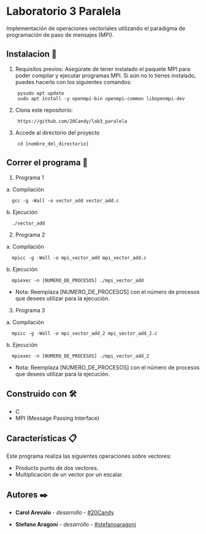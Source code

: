 # Laboratorio 3 Paralela
Implementación de operaciones vectoriales utilizando el paradigma de programación de paso de mensajes (MPI).


## Instalacion 🔧

1. Requisitos previos: Asegúrate de tener instalado el paquete MPI para poder compilar y ejecutar programas MPI. Si aún no lo tienes instalado, puedes hacerlo con los siguientes comandos: 

```shell
    pysudo apt update
    sudo apt install -y openmpi-bin openmpi-common libopenmpi-dev
```

2. Clona este repositorio:

```shell
    https://github.com/20Candy/lab3_paralela
```


3. Accede al directorio del proyecto 
```shell
    cd [nombre_del_directorio]
```

## Correr el programa 🚀

1. Programa 1

a. Compilación

```shell
  gcc -g -Wall -o vector_add vector_add.c
```

b. Ejecución
```shell
  ./vector_add
```


2. Programa 2

a. Compilación

```shell
  mpicc -g -Wall -o mpi_vector_add mpi_vector_add.c
```

b. Ejecución
```shell
  mpiexec -n [NUMERO_DE_PROCESOS] ./mpi_vector_add
```

* Nota: Reemplaza [NUMERO_DE_PROCESOS] con el número de procesos que desees utilizar para la ejecución.

3. Programa 3

a. Compilación

```shell
  mpicc -g -Wall -o mpi_vector_add_2 mpi_vector_add_2.c
```

b. Ejecución
```shell
  mpiexec -n [NUMERO_DE_PROCESOS] ./mpi_vector_add_2
```

* Nota: Reemplaza [NUMERO_DE_PROCESOS] con el número de procesos que desees utilizar para la ejecución.


## Construido con 🛠️
- C
- MPI (Message Passing Interface)

## Características 📋

Este programa realiza las siguientes operaciones sobre vectores:

- Producto punto de dos vectores.
- Multiplicación de un vector por un escalar.

## Autores ✒️

* **Carol Arevalo** - *desarrollo* - [#20Candy](https://github.com/20Candy)

* **Stefano Aragoni** - *desarrollo* - [#stefanoaragoni](https://github.com/stefanoaragoni)


